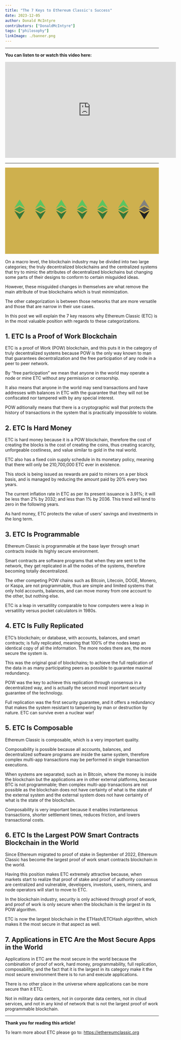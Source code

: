 ```yaml
---
title: "The 7 Keys to Ethereum Classic's Success"
date: 2023-12-05
author: Donald McIntyre
contributors: ["DonaldMcIntyre"]
tags: ["philosophy"]
linkImage: ./banner.png
---
```


---
**You can listen to or watch this video here:**

<iframe width="560" height="315" src="https://www.youtube.com/embed/VwO3AEabErg?si=tezYq_dAhrA4UQl1" title="YouTube video player" frameborder="0" allow="accelerometer; autoplay; clipboard-write; encrypted-media; gyroscope; picture-in-picture; web-share" allowfullscreen></iframe>

---

![](./banner.png)

On a macro level, the blockchain industry may be divided into two large categories; the truly decentralized blockchains and the centralized systems that try to mimic the attributes of decentralized blockchains but changing some parts of their designs to conform to certain misguided ideas.

However, these misguided changes in themselves are what remove the main attribute of true blockchains which is trust minimization.

The other categorization is between those networks that are more versatile and those that are narrow in their use cases.

In this post we will explain the 7 key reasons why Ethereum Classic (ETC) is in the most valuable position with regards to these categorizations.

## 1. ETC Is a Proof of Work Blockchain

ETC is a proof of Work (POW) blockchain, and this puts it in the category of truly decentralized systems because POW is the only way known to man that guarantees decentralization and the free participation of any node in a peer to peer network.

By “free participation” we mean that anyone in the world may operate a node or mine ETC without any permission or censorship. 

It also means that anyone in the world may send transactions and have addresses with balances in ETC with the guarantee that they will not be confiscated nor tampered with by any special interest.

POW aditionally means that there is a cryptographic wall that protects the history of transactions in the system that is practically impossible to violate.

## 2. ETC Is Hard Money

ETC is hard money because it is a POW blockchain, therefore the cost of creating the blocks is the cost of creating the coins, thus creating scarcity, unforgeable costliness, and value similar to gold in the real world.

ETC also has a fixed coin supply schedule in its monetary policy, meaning that there will only be 210,700,000 ETC ever in existence. 

This stock is being issued as rewards are paid to miners on a per block basis, and is managed by reducing the amount paid by 20% every two years.

The current inflation rate in ETC as per its present issuance is 3.91%; it will be less than 2% by 2032; and less than 1% by 2036. This trend will tend to zero in the following years.

As hard money, ETC protects the value of users’ savings and investments in the long term.

## 3. ETC Is Programmable

Ethereum Classic is programmable at the base layer through smart contracts inside its highly secure environment.

Smart contracts are software programs that when they are sent to the network, they get replicated in all the nodes of the systems, therefore becoming totally decentralized.

The other competing POW chains such as Bitcoin, Litecoin, DOGE, Monero, or Kaspa, are not programmable, thus are simple and limited systems that only hold accounts, balances, and can move money from one account to the other, but nothing else.

ETC is a leap in versatility comparable to how computers were a leap in versatility versus pocket calculators in 1980s.

## 4. ETC Is Fully Replicated

ETC’s blockchain; or database, with accounts, balances, and smart contracts; is fully replicated, meaning that 100% of the nodes keep an identical copy of all the information. The more nodes there are, the more secure the system is.

This was the original goal of blockchains; to achieve the full replication of the data in as many participating peers as possible to guarantee maximal redundancy. 

POW was the key to achieve this replication through consensus in a decentralized way, and is actually the second most important security guarantee of the technology.

Full replication was the first security guarantee, and it offers a redundancy that makes the system resistant to tampering by man or destruction by nature. ETC can survive even a nuclear war!

## 5. ETC Is Composable

Ethereum Classic is composable, which is a very important quality.

Composability is possible because all accounts, balances, and decentralized software programs are inside the same system, therefore complex multi-app transactions may be performed in single transaction executions.

When systems are separated; such as in Bitcoin, where the money is inside the blockchain but the applications are in other external platforms, because BTC is not programmable; then complex multi-app transactions are not possible as the blockchain does not have certainty of what is the state of the external system and the external system does not have certainty of what is the state of the blockchain.

Composability is very important because it enables instantaneous transactions, shorter settlement times, reduces friction, and lowers transactional costs.

## 6. ETC Is the Largest POW Smart Contracts Blockchain in the World

Since Ethereum migrated to proof of stake in September of 2022, Ethereum Classic has become the largest proof of work smart contracts blockchain in the world.

Having this position makes ETC extremely attractive because, when markets start to realize that proof of stake and proof of authority consensus are centralized and vulnerable, developers, investors, users, miners, and node operators will start to move to ETC. 

In the blockchain industry, security is only achieved through proof of work, and proof of work is only secure when the blockchain is the largest in its POW algorithm. 

ETC is now the largest blockchain in the ETHash/ETCHash algorithm, which makes it the most secure in that aspect as well.

## 7. Applications in ETC Are the Most Secure Apps in the World

Applications in ETC are the most secure in the world because the combination of proof of work, hard money, programmability, full replication, composability, and the fact that it is the largest in its category make it the most secure environment there is to run and execute applications.

There is no other place in the universe where applications can be more secure than it ETC. 

Not in military data centers, not in corporate data centers, not in cloud services, and not in any kind of network that is not the largest proof of work programmable blockchain.

---

**Thank you for reading this article!**

To learn more about ETC please go to: https://ethereumclassic.org
